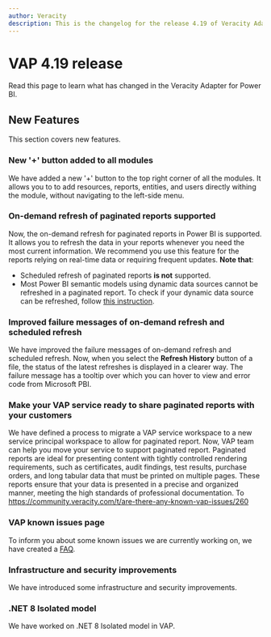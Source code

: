 ```yaml
---
author: Veracity
description: This is the changelog for the release 4.19 of Veracity Adapter for Power BI (VAP).
---
```

# VAP 4.19 release

Read this page to learn what has changed in the Veracity Adapter for Power BI. 

## New Features
This section covers new features.

### New '+' button added to all modules
We have added a new '+' button to the top right corner of all the modules. It allows you to to add resources, reports, entities, and users directly withing the module, without navigating to the left-side menu.

### On-demand refresh of paginated reports supported
Now, the on-demand refresh for paginated reports in Power BI is supported. It allows you to refresh the data in your reports whenever you need the most current information. We recommend you use this feature for the reports relying on real-time data or requiring frequent updates.
**Note that**:
* Scheduled refresh of paginated reports **is not** supported.
* Most Power BI semantic models using dynamic data sources cannot be refreshed in a paginated report. To check if your dynamic data source can be refreshed, follow [this instruction](https://learn.microsoft.com/en-us/power-bi/connect-data/refresh-data#refresh-and-dynamic-data-sources).

### Improved failure messages of on-demand refresh and scheduled refresh
We have improved the failure messages of on-demand refresh and scheduled refresh. Now, when you select the **Refresh History** button of a file, the status of the latest refreshes is displayed in a clearer way. The failure message has a tooltip over which you can hover to view and error code from Microsoft PBI.

### Make your VAP service ready to share paginated reports with your customers
We have defined a process to migrate a VAP service workspace to a new service principal workspace to allow for paginated report. 
Now, VAP team can help you move your service to support paginated report. Paginated reports are ideal for presenting content with tightly controlled rendering requirements, such as certificates, audit findings, test results, purchase orders, and long tabular data that must be printed on multiple pages. These reports ensure that your data is presented in a precise and organized manner, meeting the high standards of professional documentation. To https://community.veracity.com/t/are-there-any-known-vap-issues/260 

### VAP known issues page
To inform you about some known issues we are currently working on, we have created a [FAQ](https://community.veracity.com/t/are-there-any-known-vap-issues/260).

### Infrastructure and security improvements
We have introduced some infrastructure and security improvements.

### .NET 8 Isolated model
We have worked on .NET 8 Isolated model in VAP.
